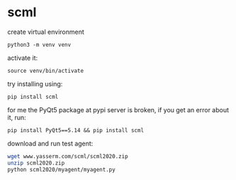 # scml

create virtual environment

```python3 -m venv venv```

activate it:

```source venv/bin/activate```

try installing using:

```pip install scml```

for me the PyQt5 package at pypi server is broken,
if you get an error about it, run:

```pip install PyQt5==5.14 && pip install scml```

download and run test agent:

```bash
wget www.yasserm.com/scml/scml2020.zip
unzip scml2020.zip
python scml2020/myagent/myagent.py
```
    